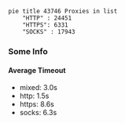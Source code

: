 
```mermaid
pie title 43746 Proxies in list
    "HTTP" : 24451
    "HTTPS": 6331
    "SOCKS" : 17943
```

### Some Info
#### Average Timeout

- mixed: 3.0s
- http: 1.5s
- https: 8.6s
- socks: 6.3s